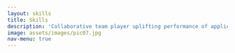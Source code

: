 ```yaml
---
layout: skills
title: Skills
description: 'Collaborative team player uplifting performance of applications and team to achieve targeted goals accepting challenges.'
image: assets/images/pic07.jpg
nav-menu: true
---
```

